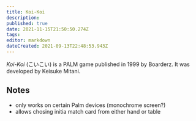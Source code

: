 ```yaml
---
title: Koi-Koi
description: 
published: true
date: 2021-11-15T21:50:50.274Z
tags: 
editor: markdown
dateCreated: 2021-09-13T22:48:53.943Z
---
```


_Koi-Koi_ (<span lang='ja'>こいこい</span>) is a PALM game published in 1999 by Boarderz.
It was developed by Keisuke Mitani.

## Notes
- only works on certain Palm devices (monochrome screen?)
- allows chosing initia match card from either hand or table